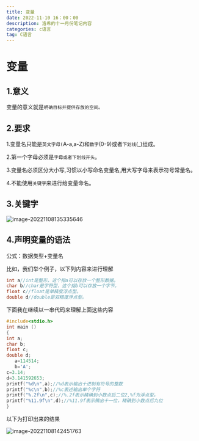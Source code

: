 ```yaml
---
title: 变量
date: 2022-11-10 16：00：00
description: 洛希的十一月份笔记内容
categories: c语言
tag: C语言
---
```


# 变量

## 1.意义

变量的意义就是`明确目标并提供存放的空间。`

## 2.要求

1.变量名只能是`英文字母(`A-a,a-Z)和`数字`(0-9)或者`下划线`(_)组成。

2.第一个字母必须是`字母或者下划线开头`。

3.变量名必须区分大小写,习惯以小写命名变量名,用大写字母来表示符号常量名。

4.不能使用`关键字`来进行给变量命名。

## 3.关键字

![image-20221108135335646](https://luoxi2334.oss-cn-shanghai.aliyuncs.com/luoxi-picture/image-20221108135335646.png)

## 4.声明变量的语法

公式：数据类型+变量名

比如，我们举个例子，以下列内容来进行理解

```c
int a//int是整形，这个指a可以存放一个整形数据。
char b//char是字符型，这个指b可以存放一个字节。
float c//float是单精度浮点型。
double d//double是双精度浮点型。
```

下面我在继续以一串代码来理解上面这些内容

```c
#include<stdio.h>
int main ()
{
int a;
char b;
float c;
double d;
   a=114514;
   b='A';
c=3.14;
d=3.141592653;
printf("%d\n",a);//%d表示输出十进制有符号的整数
printf("%c\n",b);//%c表述输出单个字符
printf("%.2f\n",c);//%.2f表示精确到小数点后二位2,%f为浮点型。
printf("%11.9f\n",d);//%11.9f表示腾出十一位，精确到小数点后九位
}
```

以下为打印出来的结果

![image-20221108142451763](https://luoxi2334.oss-cn-shanghai.aliyuncs.com/luoxi-picture/image-20221108142451763.png)

